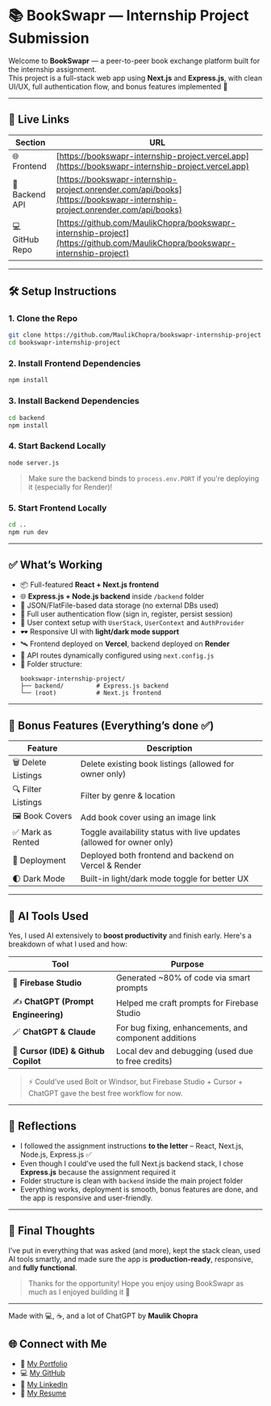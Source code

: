 # 📚 BookSwapr — Internship Project Submission

Welcome to **BookSwapr** — a peer-to-peer book exchange platform built for the internship assignment.  
This project is a full-stack web app using **Next.js** and **Express.js**, with clean UI/UX, full authentication flow, and bonus features implemented 🚀

---

## 🔗 Live Links

| Section        | URL                                                                                                                          |
| -------------- | ---------------------------------------------------------------------------------------------------------------------------- |
| 🌐 Frontend    | [https://bookswapr-internship-project.vercel.app](https://bookswapr-internship-project.vercel.app)                           |
| 🔧 Backend API | [https://bookswapr-internship-project.onrender.com/api/books](https://bookswapr-internship-project.onrender.com/api/books)   |
| 💻 GitHub Repo | [https://github.com/MaulikChopra/bookswapr-internship-project](https://github.com/MaulikChopra/bookswapr-internship-project) |

---

## 🛠 Setup Instructions

### 1. Clone the Repo

```bash
git clone https://github.com/MaulikChopra/bookswapr-internship-project.git
cd bookswapr-internship-project
```

### 2. Install Frontend Dependencies

```bash
npm install
```

### 3. Install Backend Dependencies

```bash
cd backend
npm install
```

### 4. Start Backend Locally

```bash
node server.js
```

> Make sure the backend binds to `process.env.PORT` if you're deploying it (especially for Render)!

### 5. Start Frontend Locally

```bash
cd ..
npm run dev
```

---

## ✅ What’s Working

- 📦 Full-featured **React + Next.js frontend**
- 🌐 **Express.js + Node.js backend** inside `/backend` folder
- 📄 JSON/FlatFile-based data storage (no external DBs used)
- 🔐 Full user authentication flow (sign in, register, persist session)
- 🧠 User context setup with `UserStack`, `UserContext` and `AuthProvider`
- 🕶️ Responsive UI with **light/dark mode support**
- 🛰️ Frontend deployed on **Vercel**, backend deployed on **Render**
- 🔁 API routes dynamically configured using `next.config.js`
- 📁 Folder structure:
  ```
  bookswapr-internship-project/
  ├── backend/         # Express.js backend
  └── (root)           # Next.js frontend
  ```

---

## 💎 Bonus Features (Everything’s done ✅)

| Feature            | Description                                                           |
| ------------------ | --------------------------------------------------------------------- |
| 🗑️ Delete Listings | Delete existing book listings (allowed for owner only)                |
| 🔍 Filter Listings | Filter by genre & location                                            |
| 🖼️ Book Covers     | Add book cover using an image link                                    |
| ✅ Mark as Rented  | Toggle availability status with live updates (allowed for owner only) |
| 🚀 Deployment      | Deployed both frontend and backend on Vercel & Render                 |
| 🌓 Dark Mode       | Built-in light/dark mode toggle for better UX                         |

---

## 🤖 AI Tools Used

Yes, I used AI extensively to **boost productivity** and finish early. Here's a breakdown of what I used and how:

| Tool                                 | Purpose                                               |
| ------------------------------------ | ----------------------------------------------------- |
| 🧠 **Firebase Studio**               | Generated ~80% of code via smart prompts              |
| ✍️ **ChatGPT (Prompt Engineering)**  | Helped me craft prompts for Firebase Studio           |
| 🪄 **ChatGPT & Claude**              | For bug fixing, enhancements, and component additions |
| 🧪 **Cursor (IDE) & Github Copilot** | Local dev and debugging (used due to free credits)    |

> ⚡ Could’ve used Bolt or Windsor, but Firebase Studio + Cursor + ChatGPT gave the best free workflow for now.

---

## 🤔 Reflections

- I followed the assignment instructions **to the letter** – React, Next.js, Node.js, Express.js ✅
- Even though I could’ve used the full Next.js backend stack, I chose **Express.js** because the assignment required it
- Folder structure is clean with `backend` inside the main project folder
- Everything works, deployment is smooth, bonus features are done, and the app is responsive and user-friendly.

---

## 🚀 Final Thoughts

I’ve put in everything that was asked (and more), kept the stack clean, used AI tools smartly, and made sure the app is **production-ready**, responsive, and **fully functional**.

> Thanks for the opportunity! Hope you enjoy using BookSwapr as much as I enjoyed building it 🙌

---

Made with 💻, ☕, and a lot of ChatGPT by **Maulik Chopra**

## 🌐 Connect with Me

- 🔗 [My Portfolio](https://maulikchopra.github.io)
- 💻 [My GitHub](https://github.com/maulikchopra)
- 💼 [My LinkedIn](https://www.linkedin.com/in/maulikchopra)
- 📄 [My Resume](https://drive.google.com/file/d/1sJkFA9ZiZBIZnML9Sh3jGGj0oG5hs4-v/view)
